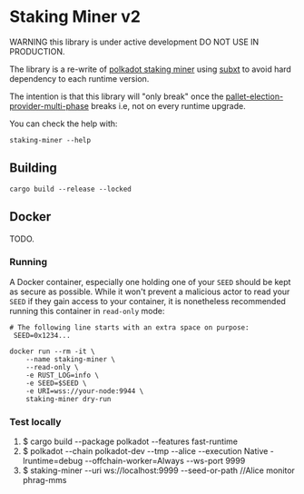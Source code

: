 # Staking Miner v2

WARNING this library is under active development DO NOT USE IN PRODUCTION.

The library is a re-write of [polkadot staking miner](https://github.com/paritytech/polkadot/tree/master/utils/staking-miner) using [subxt](https://github.com/paritytech/subxt)
to avoid hard dependency to each runtime version.

The intention is that this library will "only break" once the [pallet-election-provider-multi-phase](https://crates.parity.io/pallet_election_provider_multi_phase/index.html) breaks i.e, not on every runtime upgrade.

You can check the help with:
```
staking-miner --help
```


## Building

```
cargo build --release --locked
```

## Docker

TODO.

### Running

A Docker container, especially one holding one of your `SEED` should be kept as secure as possible.
While it won't prevent a malicious actor to read your `SEED` if they gain access to your container, it is nonetheless recommended running this container in `read-only` mode:

```
# The following line starts with an extra space on purpose:
 SEED=0x1234...

docker run --rm -it \
    --name staking-miner \
    --read-only \
    -e RUST_LOG=info \
    -e SEED=$SEED \
    -e URI=wss://your-node:9944 \
    staking-miner dry-run
```

### Test locally

1. $ cargo build --package polkadot --features fast-runtime
2. $ polkadot --chain polkadot-dev --tmp --alice --execution Native -lruntime=debug --offchain-worker=Always --ws-port 9999
3. $ staking-miner --uri ws://localhost:9999 --seed-or-path //Alice monitor phrag-mms
